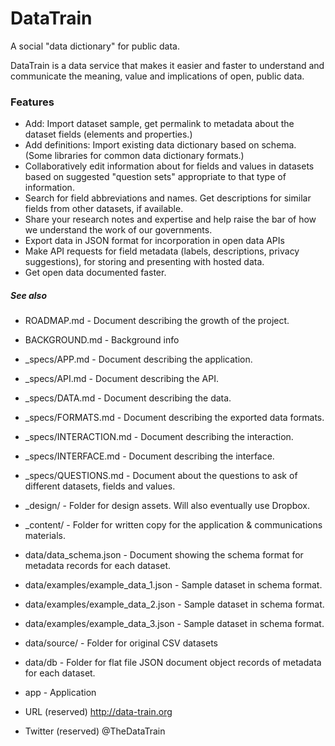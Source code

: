 DataTrain
=========
A social "data dictionary" for public data.

DataTrain is a data service that makes it easier and faster to understand and communicate the meaning, value and implications of open, public data.


### Features
* Add: Import dataset sample, get permalink to metadata about the dataset fields (elements and properties.)
* Add definitions: Import existing data dictionary based on schema. (Some libraries for common data dictionary formats.)
* Collaboratively edit information about for fields and values in datasets based on suggested "question sets" appropriate to that type of information.
* Search for field abbreviations and names. Get descriptions for similar fields from other datasets, if available.
* Share your research notes and expertise and help raise the bar of how we understand the work of our governments.
* Export data in JSON format for incorporation in open data APIs
* Make API requests for field metadata (labels, descriptions, privacy suggestions), for storing and presenting with hosted data.
* Get open data documented faster.


##### See also
* ROADMAP.md - Document describing the growth of the project.
* BACKGROUND.md - Background info
* _specs/APP.md - Document describing the application.
* _specs/API.md - Document describing the API.
* _specs/DATA.md - Document describing the data.
* _specs/FORMATS.md - Document describing the exported data formats.
* _specs/INTERACTION.md - Document describing the interaction.
* _specs/INTERFACE.md - Document describing the interface.
* _specs/QUESTIONS.md - Document about the questions to ask of different datasets, fields and values.
* _design/ - Folder for design assets. Will also eventually use Dropbox.
* _content/ - Folder for written copy for the application & communications materials.
* data/data_schema.json - Document showing the schema format for metadata records for each dataset.
* data/examples/example_data_1.json - Sample dataset in schema format.
* data/examples/example_data_2.json - Sample dataset in schema format.
* data/examples/example_data_3.json - Sample dataset in schema format.
* data/source/ - Folder for original CSV datasets
* data/db - Folder for flat file JSON document object records of metadata for each dataset.
* app - Application


* URL (reserved) http://data-train.org
* Twitter (reserved) @TheDataTrain
